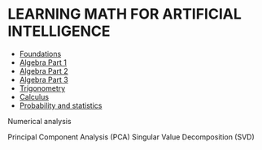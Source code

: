 # LEARNING MATH FOR ARTIFICIAL INTELLIGENCE

- [Foundations](./units/foundations.md)
- [Algebra Part 1](./units/algebra.ipynb)
- [Algebra Part 2](./units/algebra_part2.ipynb)
- [Algebra Part 3](./units/algebra_part3.ipynb)
- [Trigonometry](./units/trigonometry.ipynb)
- [Calculus](./units/calculus.md)
- [Probability and statistics](./units/probability_and_statistics.md)



Numerical analysis


Principal Component Analysis (PCA)
Singular Value Decomposition (SVD)